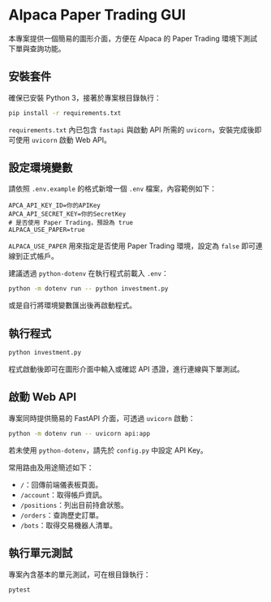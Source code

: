 # Alpaca Paper Trading GUI

本專案提供一個簡易的圖形介面，方便在 Alpaca 的 Paper Trading 環境下測試下單與查詢功能。

## 安裝套件

確保已安裝 Python 3，接著於專案根目錄執行：

```bash
pip install -r requirements.txt
```

`requirements.txt` 內已包含 `fastapi` 與啟動 API 所需的 `uvicorn`，安裝完成後即可使用 `uvicorn` 啟動 Web API。

## 設定環境變數

請依照 `.env.example` 的格式新增一個 `.env` 檔案，內容範例如下：

```dotenv
APCA_API_KEY_ID=你的APIKey
APCA_API_SECRET_KEY=你的SecretKey
# 是否使用 Paper Trading，預設為 true
ALPACA_USE_PAPER=true
```

`ALPACA_USE_PAPER` 用來指定是否使用 Paper Trading 環境，設定為 `false` 即可連線到正式帳戶。

建議透過 `python-dotenv` 在執行程式前載入 `.env`：

```bash
python -m dotenv run -- python investment.py
```

或是自行將環境變數匯出後再啟動程式。

## 執行程式

```bash
python investment.py
```

程式啟動後即可在圖形介面中輸入或確認 API 憑證，進行連線與下單測試。

## 啟動 Web API

專案同時提供簡易的 FastAPI 介面，可透過 `uvicorn` 啟動：

```bash
python -m dotenv run -- uvicorn api:app
```

若未使用 `python-dotenv`，請先於 `config.py` 中設定 API Key。

常用路由及用途簡述如下：

- `/`：回傳前端儀表板頁面。
- `/account`：取得帳戶資訊。
- `/positions`：列出目前持倉狀態。
- `/orders`：查詢歷史訂單。
- `/bots`：取得交易機器人清單。

## 執行單元測試

專案內含基本的單元測試，可在根目錄執行：

```bash
pytest
```

